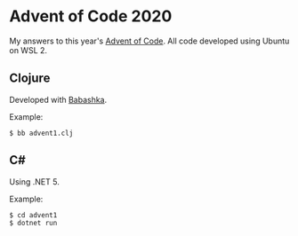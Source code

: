 # Advent of Code 2020

My answers to this year's [Advent of Code](https://adventofcode.com). All code developed using Ubuntu on WSL 2.

## Clojure
Developed with [Babashka](https://babashka.org/).

Example: 
```
$ bb advent1.clj
```

## C#
Using .NET 5.

Example:

```
$ cd advent1
$ dotnet run
```
